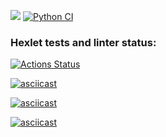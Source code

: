 <a href="https://codeclimate.com/github/codeclimate/codeclimate/maintainability"><img src="https://api.codeclimate.com/v1/badges/a99a88d28ad37a79dbf6/maintainability" /></a>
[![Python CI](https://github.com/exproots/python-project-lvl1/actions/workflows/my_test_linter.yml/badge.svg)](https://github.com/exproots/python-project-lvl1/actions/workflows/my_test_linter.yml)
### Hexlet tests and linter status:
[![Actions Status](https://github.com/exproots/python-project-lvl1/workflows/hexlet-check/badge.svg)](https://github.com/exproots/python-project-lvl1/actions)

[![asciicast](https://asciinema.org/a/1SgeiN5jHIdCTBVDQ2Wp4bnQE.svg)](https://asciinema.org/a/1SgeiN5jHIdCTBVDQ2Wp4bnQE)

[![asciicast](https://asciinema.org/a/7q2s2HEz9BCdtRORXIfWiydLK.svg)](https://asciinema.org/a/7q2s2HEz9BCdtRORXIfWiydLK)


[![asciicast](https://asciinema.org/a/28bMIbqPbXUOzIg0tNHBNHH2e.svg)](https://asciinema.org/a/28bMIbqPbXUOzIg0tNHBNHH2e)

